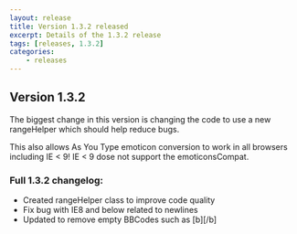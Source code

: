 ```yaml
---
layout: release
title: Version 1.3.2 released
excerpt: Details of the 1.3.2 release
tags: [releases, 1.3.2]
categories:
    - releases
---
```

## Version 1.3.2

The biggest change in this version is changing the code to use a new rangeHelper which should help reduce bugs.

This also allows As You Type emoticon conversion to work in all browsers including IE < 9! IE < 9 dose not support the emoticonsCompat.

### Full 1.3.2 changelog:

<div class="well">
	<ul>
		<li>Created rangeHelper class to improve code quality</li>
		<li>Fix bug with IE8 and below related to newlines</li>
		<li>Updated to remove empty BBCodes such as [b][/b]</li>
	</ul>
</div>
